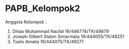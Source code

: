 # PAPB_Kelompok2
Anggota Kelompok :
1. Dhias Muhammad Naufal 19/446774/TK/49879
2. Joseph Gilbert Stalon Simarmata 19/444055/TK/49251
3. Tsalis Amalia 19/444075/TK/49271

